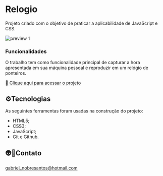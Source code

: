 # Relogio

Projeto criado com o objetivo de praticar a aplicabilidade de JavaScript e CSS.

![preview 1](./.github/127.0.0.1_5500_index.html.png)

### **Funcionalidades**
O trabalho tem como funcionalidade principal de capturar a hora apresentada em sua máquina pessoal e reproduzir em um relógio de ponteiros.

[🔗 Clique aqui para acessar o projeto]()

## ⚙️Tecnologias

As seguintes ferramentas foram usadas na construção do projeto:

- HTML5;
- CSS3;
- JavaScript;
- Git e Github.

## 👽🖖Contato

gabriel_nobresantos@hotmail.com
